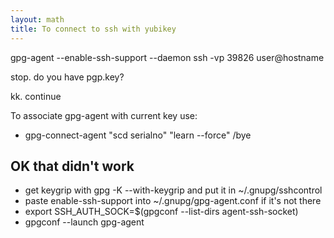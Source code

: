 ```yaml
---
layout: math
title: To connect to ssh with yubikey
---
```


gpg-agent --enable-ssh-support --daemon ssh -vp 39826 user@hostname
        
stop. do you have pgp.key?

kk. continue

To associate gpg-agent with current key use:
* gpg-connect-agent "scd serialno" "learn --force" /bye

## OK that didn't work
* get keygrip with gpg -K --with-keygrip and put it in ~/.gnupg/sshcontrol</li>
* paste enable-ssh-support into ~/.gnupg/gpg-agent.conf if it's not there</li>
* export SSH_AUTH_SOCK=$(gpgconf --list-dirs agent-ssh-socket)</li>
* gpgconf --launch gpg-agent</li>

